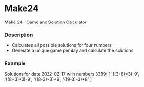 # Make24

Make 24 - Game and Solution Calculator

### Description

- Calculates all possible solutions for four numbers
- Generate a unique game per day and calculate the solutions

### Example

Solutions for date 2022-02-17 with numbers 3389:  [ '((3+8)*3)-9', '((8+3)*3)-9', '((8-3)*3)+9', '((9-3)-3)*8' ]
